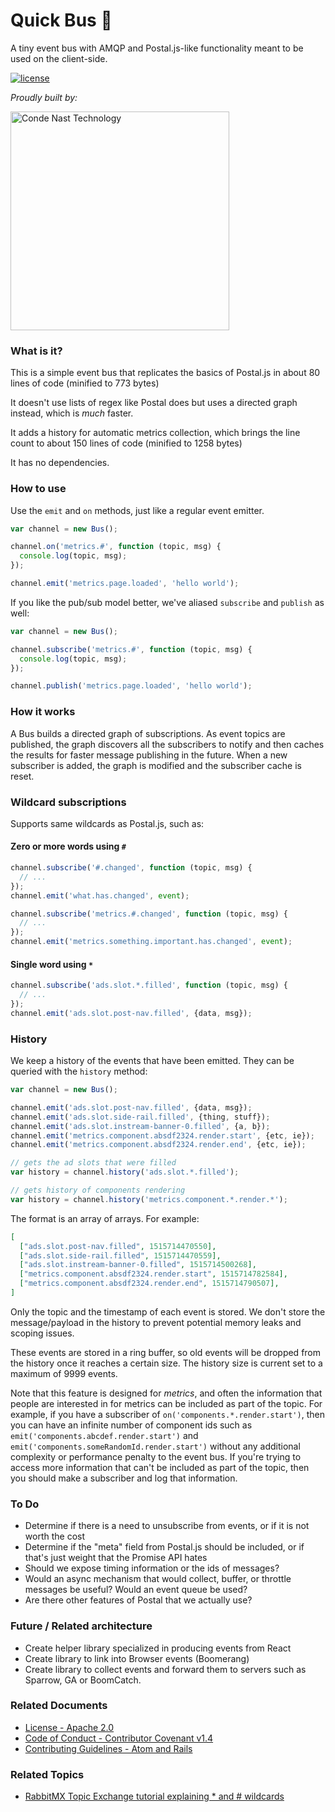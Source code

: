# Quick Bus 🚌

A tiny event bus with AMQP and Postal.js-like functionality meant to be used on the client-side.

[![license](https://img.shields.io/badge/license-Apache%202.0-blue.svg?style=flat)](LICENSE)

_Proudly built by:_

<a href="https://technology.condenast.com"><img src="https://user-images.githubusercontent.com/1215971/35070721-3f136cdc-fbac-11e7-81b4-e3aa5cc70a17.png" title="Conde Nast Technology" width=350/></a>

### What is it?

This is a simple event bus that replicates the basics of Postal.js in about 80 lines of code (minified to 773 bytes)

It doesn't use lists of regex like Postal does but uses a directed graph instead, which is _much_ faster.

It adds a history for automatic metrics collection, which brings the line count to about 150 lines of code (minified to 1258 bytes)

It has no dependencies.

### How to use

Use the `emit` and `on` methods, just like a regular event emitter.

```js
var channel = new Bus();

channel.on('metrics.#', function (topic, msg) {
  console.log(topic, msg);
});

channel.emit('metrics.page.loaded', 'hello world');
```

If you like the pub/sub model better, we've aliased `subscribe` and `publish` as well:

```js
var channel = new Bus();

channel.subscribe('metrics.#', function (topic, msg) {
  console.log(topic, msg);
});

channel.publish('metrics.page.loaded', 'hello world');
```

### How it works

A Bus builds a directed graph of subscriptions.  As event topics are published, the graph discovers all the subscribers to notify and then caches the results for faster message publishing in the future.  When a new subscriber is added, the graph is modified and the subscriber cache is reset.

### Wildcard subscriptions

Supports same wildcards as Postal.js, such as:

#### Zero or more words using `#`

```js
channel.subscribe('#.changed', function (topic, msg) {
  // ...
});
channel.emit('what.has.changed', event);
```

```js
channel.subscribe('metrics.#.changed', function (topic, msg) {
  // ...
});
channel.emit('metrics.something.important.has.changed', event);
```

#### Single word using `*`

```js
channel.subscribe('ads.slot.*.filled', function (topic, msg) {
  // ...
});
channel.emit('ads.slot.post-nav.filled', {data, msg});
```

### History

We keep a history of the events that have been emitted.  They can be queried with the `history` method:

```js
var channel = new Bus();

channel.emit('ads.slot.post-nav.filled', {data, msg});
channel.emit('ads.slot.side-rail.filled', {thing, stuff});
channel.emit('ads.slot.instream-banner-0.filled', {a, b});
channel.emit('metrics.component.absdf2324.render.start', {etc, ie});
channel.emit('metrics.component.absdf2324.render.end', {etc, ie});

// gets the ad slots that were filled
var history = channel.history('ads.slot.*.filled');

// gets history of components rendering
var history = channel.history('metrics.component.*.render.*');
```

The format is an array of arrays.  For example:
```json
[
  ["ads.slot.post-nav.filled", 1515714470550],
  ["ads.slot.side-rail.filled", 1515714470559],
  ["ads.slot.instream-banner-0.filled", 1515714500268],
  ["metrics.component.absdf2324.render.start", 1515714782584],
  ["metrics.component.absdf2324.render.end", 1515714790507],
]
```

Only the topic and the timestamp of each event is stored.  We don't store the message/payload in the history to prevent potential memory leaks and scoping issues.

These events are stored in a ring buffer, so old events will be dropped from the history once it reaches a certain size.  The history size is current set to a maximum of 9999 events.

Note that this feature is designed for _metrics_, and often the information that people are interested in for metrics can be included as part of the topic.  For example, if you have a subscriber of `on('components.*.render.start')`, then you can have an infinite number of component ids such as `emit('components.abcdef.render.start')` and `emit('components.someRandomId.render.start')` without any additional complexity or performance penalty to the event bus.  If you're trying to access more information that can't be included as part of the topic, then you should make a subscriber and log that information.

### To Do

- Determine if there is a need to unsubscribe from events, or if it is not worth the cost
- Determine if the "meta" field from Postal.js should be included, or if that's just weight that the Promise API hates
- Should we expose timing information or the ids of messages?
- Would an async mechanism that would collect, buffer, or throttle messages be useful?  Would an event queue be used?
- Are there other features of Postal that we actually use?

### Future / Related architecture

- Create helper library specialized in producing events from React
- Create library to link into Browser events (Boomerang)
- Create library to collect events and forward them to servers such as Sparrow, GA or BoomCatch.

### Related Documents

- [License - Apache 2.0](https://github.com/CondeNast/quick-bus/blob/master/LICENSE.md)
- [Code of Conduct - Contributor Covenant v1.4](https://github.com/CondeNast/quick-bus/blob/master/CODE_OF_CONDUCT.md)
- [Contributing Guidelines - Atom and Rails](https://github.com/CondeNast/quick-bus/blob/master/CONTRIBUTING.md)

### Related Topics

- [RabbitMX Topic Exchange tutorial explaining * and # wildcards](https://www.rabbitmq.com/tutorials/tutorial-five-javascript.html)
